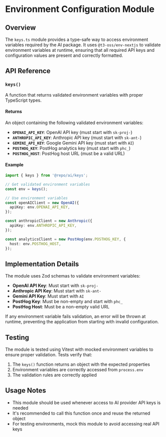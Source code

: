 # Environment Configuration Module

## Overview

The `keys.ts` module provides a type-safe way to access environment variables required by the AI package. It uses `@t3-oss/env-nextjs` to validate environment variables at runtime, ensuring that all required API keys and configuration values are present and correctly formatted.

## API Reference

### `keys()`

A function that returns validated environment variables with proper TypeScript types.

#### Returns

An object containing the following validated environment variables:

- **`OPENAI_API_KEY`**: OpenAI API key (must start with `sk-proj-`)
- **`ANTHROPIC_API_KEY`**: Anthropic API key (must start with `sk-ant-`)
- **`GEMINI_API_KEY`**: Google Gemini API key (must start with `AI`)
- **`POSTHOG_KEY`**: PostHog analytics key (must start with `phc_`)
- **`POSTHOG_HOST`**: PostHog host URL (must be a valid URL)

#### Example

```typescript
import { keys } from '@repo/ai/keys';

// Get validated environment variables
const env = keys();

// Use environment variables
const openAIClient = new OpenAI({
  apiKey: env.OPENAI_API_KEY,
});

const anthropicClient = new Anthropic({
  apiKey: env.ANTHROPIC_API_KEY,
});

const analyticsClient = new PostHog(env.POSTHOG_KEY, {
  host: env.POSTHOG_HOST,
});
```

## Implementation Details

The module uses Zod schemas to validate environment variables:

- **OpenAI API Key**: Must start with `sk-proj-`
- **Anthropic API Key**: Must start with `sk-ant-`
- **Gemini API Key**: Must start with `AI`
- **PostHog Key**: Must be non-empty and start with `phc_`
- **PostHog Host**: Must be a non-empty valid URL

If any environment variable fails validation, an error will be thrown at runtime, preventing the application from starting with invalid configuration.

## Testing

The module is tested using Vitest with mocked environment variables to ensure proper validation. Tests verify that:

1. The `keys()` function returns an object with the expected properties
2. Environment variables are correctly accessed from `process.env`
3. The validation rules are correctly applied

## Usage Notes

- This module should be used whenever access to AI provider API keys is needed
- It's recommended to call this function once and reuse the returned object
- For testing environments, mock this module to avoid accessing real API keys
